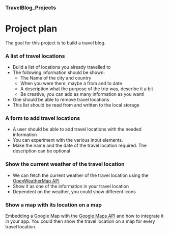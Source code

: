 ### TravelBlog_Projects

# Project plan
The goal for this project is to build a travel blog. 

### A list of travel locations
* Build a list of locations you already travelled to
* The following information should be shown:
	* The Name of the city and country
	* When you were there, maybe a from and to date
	* A description what the purpose of the trip was, describe it a bit
	* Be creative, you can add as many information as you want!
* One should be able to remove travel locations
* This list should be read from and written to the local storage

### A form to add travel locations
* A user should be able to add travel locations with the needed information
* You can experiment with the various input elements.
* Make the name and the date of the travel location required. The description can be optional

### Show the current weather of the travel location
* We can fetch the current weather of the travel location using the [OpenWeatherMap API](https://openweathermap.org/api)
* Show it as one of the information in your travel location
* Dependent on the weather, you could show different icons

### Show a map with its location on a map
Embedding a Google Map with the [Google Maps API](https://developers.google.com/maps/documentation/javascript/overview) and how to integrate it in your app. You could then show the travel location on a map for every travel location.
